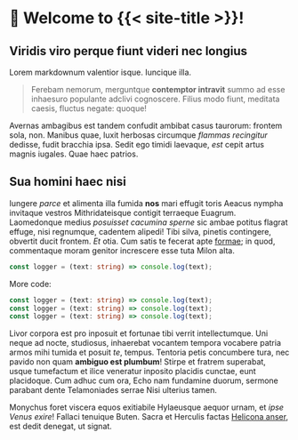 # 💖 Welcome to {{< site-title >}}!

## Viridis viro perque fiunt videri nec longius

Lorem markdownum valentior isque. Iuncique illa.

> Ferebam nemorum, merguntque **contemptor intravit** summo ad esse inhaesuro
> populante adclivi cognoscere. Filius modo fiunt, meditata caesis, fluctus
> negate: quoque!

Avernas ambagibus est tandem confudit ambibat casus taurorum: frontem sola, non.
Manibus quae, luxit herbosas circumque _flammas recingitur_ dedisse, fudit
bracchia ipsa. Sedit ego timidi laevaque, _est_ cepit artus magnis iugales. Quae
haec patrios.

## Sua homini haec nisi

Iungere _parce_ et alimenta illa fumida **nos** mari effugit toris Aeacus nympha
invitaque vestros Mithridateisque contigit terraeque Euagrum. Laomedonque medius
_posuisset cacumina sperne_ sic ambae potitus flagrat effuge, nisi regnumque,
cadentem alipedi! Tibi silva, pinetis contingere, obvertit ducit frontem. _Et_
otia. Cum satis te fecerat apte
[formae](http://www.lapsusdeferri.com/vultusque-quoque); in quod, commentaque
moram genitor increscere esse tuta Milon alta.

```typescript
const logger = (text: string) => console.log(text);
```

More code:

```typescript
const logger = (text: string) => console.log(text);
const logger = (text: string) => console.log(text);
const logger = (text: string) => console.log(text);
```

Livor corpora est pro inposuit et fortunae tibi verrit intellectumque. Uni neque
ad nocte, studiosus, inhaerebat vocantem tempora vocabere patria armos mihi
tumida et posuit _te_, tempus. Tentoria petis concumbere tura, nec pavido non
quam **ambiguo est plumbum**! Stirpe et fratrem superabat, usque tumefactum et
ilice veneratur inposito placidis cunctae, eunt placidoque. Cum adhuc cum ora,
Echo nam fundamine duorum, sermone parabant dente Telamoniades serrae Nisi
ulterius tamen.

Monychus foret viscera equos exitiabile Hylaeusque aequor urnam, et _ipse Venus
exire_! Fallaci tenuique Buten. Sacra et Herculis factas
[Helicona anser](http://de.org/iuro), est dedit denegat, ut signat.

